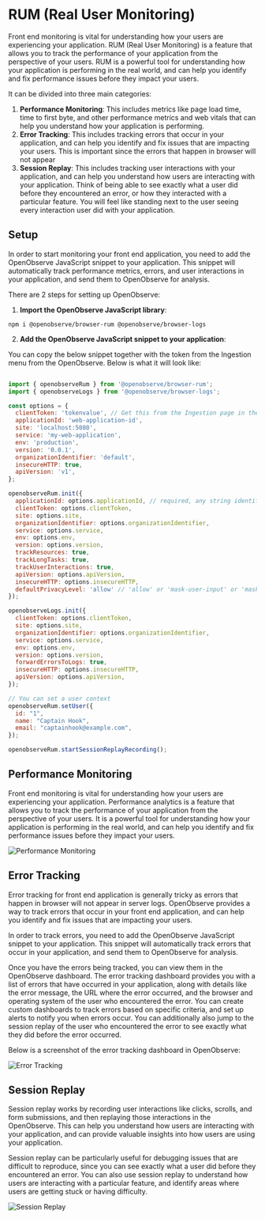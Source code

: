 # RUM (Real User Monitoring)

Front end monitoring is vital for understanding how your users are experiencing your application. RUM (Real User Monitoring) is a feature that allows you to track the performance of your application from the perspective of your users. RUM is a powerful tool for understanding how your application is performing in the real world, and can help you identify and fix performance issues before they impact your users.

It can be divided into three main categories:

1. **Performance Monitoring**: This includes metrics like page load time, time to first byte, and other performance metrics and web vitals that can help you understand how your application is performing.
1. **Error Tracking**: This includes tracking errors that occur in your application, and can help you identify and fix issues that are impacting your users. This is important since the errors that happen in browser will not appear
3. **Session Replay**: This includes tracking user interactions with your application, and can help you understand how users are interacting with your application. Think of being able to see exactly what a user did before they encountered an error, or how they interacted with a particular feature. You will feel like standing next to the user seeing every interaction user did with your application.

## Setup

In order to start monitoring your front end application, you need to add the OpenObserve JavaScript snippet to your application. This snippet will automatically track performance metrics, errors, and user interactions in your application, and send them to OpenObserve for analysis.

There are 2 steps for setting up OpenObserve:

1. **Import the OpenObserve JavaScript library**:

```shell
npm i @openobserve/browser-rum @openobserve/browser-logs
```


2. **Add the OpenObserve JavaScript snippet to your application**:

You can copy the below snippet together with the token from the Ingestion menu from the OpenObserve. Below is what it will look like:

```javascript

import { openobserveRum } from '@openobserve/browser-rum';
import { openobserveLogs } from '@openobserve/browser-logs';

const options = {
  clientToken: 'tokenvalue', // Get this from the Ingestion page in the OpenObserve
  applicationId: 'web-application-id',
  site: 'localhost:5080',
  service: 'my-web-application',
  env: 'production',
  version: '0.0.1',
  organizationIdentifier: 'default',
  insecureHTTP: true,
  apiVersion: 'v1',
};

openobserveRum.init({
  applicationId: options.applicationId, // required, any string identifying your application
  clientToken: options.clientToken,
  site: options.site,
  organizationIdentifier: options.organizationIdentifier,
  service: options.service,
  env: options.env,
  version: options.version,
  trackResources: true,
  trackLongTasks: true,
  trackUserInteractions: true,
  apiVersion: options.apiVersion,
  insecureHTTP: options.insecureHTTP,
  defaultPrivacyLevel: 'allow' // 'allow' or 'mask-user-input' or 'mask'. Use one of the 3 values.
});

openobserveLogs.init({
  clientToken: options.clientToken,
  site: options.site,
  organizationIdentifier: options.organizationIdentifier,
  service: options.service,
  env: options.env,
  version: options.version,
  forwardErrorsToLogs: true,
  insecureHTTP: options.insecureHTTP,
  apiVersion: options.apiVersion,
});

// You can set a user context
openobserveRum.setUser({
  id: "1",
  name: "Captain Hook",
  email: "captainhook@example.com",
});

openobserveRum.startSessionReplayRecording();
```

## Performance Monitoring

Front end monitoring is vital for understanding how your users are experiencing your application. Performance analytics is a feature that allows you to track the performance of your application from the perspective of your users. It is a powerful tool for understanding how your application is performing in the real world, and can help you identify and fix performance issues before they impact your users.

![Performance Monitoring](../../images/frontend/performance.png)

## Error Tracking

Error tracking for front end application is generally tricky as errors that happen in browser will not appear in server logs. OpenObserve provides a way to track errors that occur in your front end application, and can help you identify and fix issues that are impacting your users.

In order to track errors, you need to add the OpenObserve JavaScript snippet to your application. This snippet will automatically track errors that occur in your application, and send them to OpenObserve for analysis.

Once you have the errors being tracked, you can view them in the OpenObserve dashboard. The error tracking dashboard provides you with a list of errors that have occurred in your application, along with details like the error message, the URL where the error occurred, and the browser and operating system of the user who encountered the error. You can create custom dashboards to track errors based on specific criteria, and set up alerts to notify you when errors occur. You can additionally also jump to the session replay of the user who encountered the error to see exactly what they did before the error occurred.

Below is a screenshot of the error tracking dashboard in OpenObserve:

![Error Tracking](../../images/frontend/error-tracking.webp)


## Session Replay

Session replay works by recording user interactions like clicks, scrolls, and form submissions, and then replaying those interactions in the OpenObserve. This can help you understand how users are interacting with your application, and can provide valuable insights into how users are using your application. 

Session replay can be particularly useful for debugging issues that are difficult to reproduce, since you can see exactly what a user did before they encountered an error. You can also use session replay to understand how users are interacting with a particular feature, and identify areas where users are getting stuck or having difficulty.

![Session Replay](../../images/frontend/session-replay.png)